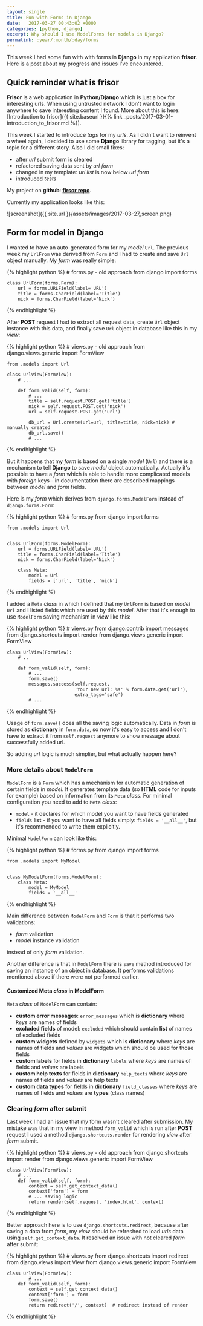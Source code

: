 ```yaml
---
layout: single
title: Fun with Forms in Django
date:   2017-03-27 00:43:02 +0000
categories: [python, django]
excerpt: Why should I use ModelForms for models in Django?
permalink: :year/:month/:day/forms
---
```


This week I had some fun with with forms in **Django** in my application **frisor**.
Here is a post about my progress and issues I've encountered.

## Quick reminder what is **frisor**

**Frisor** is a web application in **Python/Django** which is just a box for interesting urls. When using untrusted network
I don't want to login anywhere to save interesting content I found. More about this is here:
[Introduction to frisor]({{ site.baseurl }}{% link _posts/2017-03-01-introduction_to_frisor.md %}).

This week I started to introduce *tags* for my *urls*. As I didn't want to reinvent a wheel
again, I decided to use some **Django** library for tagging, but it's a topic for a different story.
Also I did small fixes:

* after *url* submit form is cleared
* refactored saving data sent by *url form*
* changed in my template: *url list* is now below *url form*
* introduced *tests*

My project on **github**: [**firsor repo**](https://github.com/vevurka/frisor).

Currently my application looks like this:

![screenshot]({{ site.url }}/assets/images/2017-03-27_screen.png)

## Form for model in **Django**

I wanted to have an auto-generated form for my *model* `Url`.
The previous week my `UrlFrom` was derived from `Form` and I had to create and save `Url` object
manually. My *form* was really simple:

{% highlight python %}
    # forms.py - old approach
    from django import forms


    class UrlForm(forms.Form):
        url = forms.URLField(label='URL')
        title = forms.CharField(label='Title')
        nick = forms.CharField(label='Nick')

{% endhighlight %}

After **POST** request I had to extract all request data, create `Url` object instance with this data,
and finally save `Url` object in database like this in my *view*:

{% highlight python %}
    # views.py - old approach
    from django.views.generic import FormView

    from .models import Url

    class UrlView(FormView):
        # ...

        def form_valid(self, form):
            # ...
            title = self.request.POST.get('title')
            nick = self.request.POST.get('nick')
            url = self.request.POST.get('url')

            db_url = Url.create(url=url, title=title, nick=nick) # manually created
            db_url.save()
            # ...

{% endhighlight %}

But it happens that my *form* is based on a single *model* (`Url`) and there is a
mechanism to tell **Django** to save *model* object automatically. Actually it's possible
to have a *form* which is able to handle more complicated models with *foreign* keys -
in documentation there are described mappings between *model* and *form* fields.

Here is my *form* which
derives from `django.forms.ModelForm` instead of `django.forms.Form`:

{% highlight python %}
    # forms.py
    from django import forms

    from .models import Url


    class UrlForm(forms.ModelForm):
        url = forms.URLField(label='URL')
        title = forms.CharField(label='Title')
        nick = forms.CharField(label='Nick')

        class Meta:
            model = Url
            fields = ['url', 'title', 'nick']
{% endhighlight %}

I added a `Meta` *class* in which I defined that my `UrlForm` is based on *model* `Url` and
I listed fields which are used by this *model*.
After that it's enough to use `ModelForm` saving mechanism in *view* like this:

{% highlight python %}
    # views.py
    from django.contrib import messages
    from django.shortcuts import render
    from django.views.generic import FormView


    class UrlView(FormView):
        # ..

        def form_valid(self, form):
            # ...
            form.save()
            messages.success(self.request,
                             'Your new url: %s' % form.data.get('url'),
                             extra_tags='safe')
            # ...
{% endhighlight %}

Usage of `form.save()` does all the saving logic automatically. Data in *form* is stored as **dictionary**
in `form.data`, so now it's easy to access and I don't have to extract it from `self.request` anymore
to show message about successfully added url.

So adding *url* logic is much simplier, but what actually happen here?

### More details about `ModelForm`

`ModelForm` is a `Form` which has a mechanism for automatic generation of certain fields in
*model*. It generates template data (so **HTML** code for inputs for example)
based on information from its `Meta` *class*. For minimal configuration you need to add
to `Meta` *class*:

* `model` - it declares for which model you want to have fields generated
* `fields` **list** - if you want to have all fields simply: `fields = '__all__'`, but it's recommended
to write them explicitly.

Minimal `ModelForm` can look like this:

{% highlight python %}
    # forms.py
    from django import forms

    from .models import MyModel


    class MyModelForm(forms.ModelForm):
        class Meta:
            model = MyModel
            fields = '__all__'
{% endhighlight %}

Main difference between `ModelForm` and `Form` is that it performs two validations:

* *form* validation
* *model* instance validation

instead of only *form* validation.

Another difference is that in `ModelForm` there is `save` method introduced for saving
an instance of an object in database. It performs validations mentioned above if there were
not performed earlier.


#### Customized Meta *class* in ModelForm

`Meta` *class* of `ModelForm` can contain:

* **custom error messages**: `error_messages` which is **dictionary** where *keys* are names of fields
* **excluded fields** of model: `excluded` which should contain **list** of names of excluded fields
* **custom widgets** defined by `widgets` which is **dictionary** where *keys* are names of fields
and *values* are widgets which should be used for those fields
* **custom labels** for fields in **dictionary** `labels` where *keys* are names of fields
and *values* are labels
* **custom help texts** for fields in **dictionary** `help_texts` where *keys* are names of fields
and *values* are help texts
* **custom data types** for fields in **dictionary** `field_classes` where *keys* are names of fields
and *values* are **types** (class names)


### Clearing *form* after submit

Last week I had an issue that my form wasn't cleared after submission. My mistake was that in
my view in method `form_valid` which is run after **POST** request I used
a method `django.shortcuts.render` for rendering *view* after *form* submit.

{% highlight python %}
    # views.py - old approach
    from django.shortcuts import render
    from django.views.generic import FormView


    class UrlView(FormView):
        # ...
        def form_valid(self, form):
            context = self.get_context_data()
            context['form'] = form
            # ... saving logic
            return render(self.request, 'index.html', context)
{% endhighlight %}

Better approach here is to use `django.shortcuts.redirect`, because after saving a data from
*form*, my *view* should be refreshed to load *urls* data using `self.get_context_data`. It resolved
an issue with not cleared *form* after submit:

{% highlight python %}
    # views.py
    from django.shortcuts import redirect
    from django.views import View
    from django.views.generic import FormView


    class UrlView(FormView):
            # ...
        def form_valid(self, form):
            context = self.get_context_data()
            context['form'] = form
            form.save()
            return redirect('/', context)  # redirect instead of render
{% endhighlight %}

